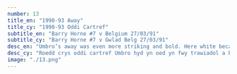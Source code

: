 ```yaml
---
number: 13
title_en: "1990-93 Away"
title_cy: "1990-93 Oddi Cartref"
subtitle_en: "Barry Horne #7 v Belgium 27/03/91"
subtitle_cy: "Barry Horne #7 v Gwlad Belg 27/03/91"
desc_en: "Umbro’s away was even more striking and bold. Here white became the main away colour base for Wales but mixed with the read and green it earned the shirt a nickname, the Christmas tree. It’s a very striking design, one which a lot of people count as their favourite Wales shirt."
desc_cy: "Roedd crys oddi cartref Umbro hyd yn oed yn fwy trawiadol a beiddgar. Yma, sefydlwyd gwyn fel prif liw sylfaen oddi cartref Cymru, ond wedi’i gymysgu â’r coch a’r gwyrdd, enillodd y llysenw ‘y goeden Nadolig’. Mae’n ddyluniad go drawiadol, un mae llawer dal yn ei gyfrif fel eu crys Cymru gorau erioed."
image: "./13.png"
---
```

